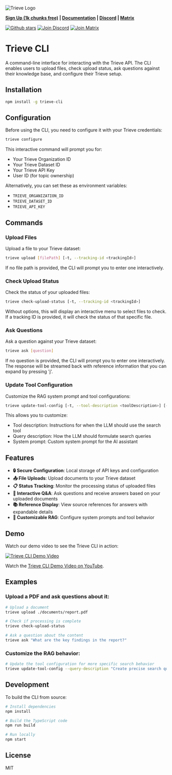 ![Trieve Logo](https://cdn.trieve.ai/trieve-logo.png)

**[Sign Up (1k chunks free)](https://dashboard.trieve.ai) | [Documentation](https://docs.trieve.ai) | [Discord](https://discord.gg/eBJXXZDB8z) | [Matrix](https://matrix.to/#/#trieve-general:trieve.ai)**

[![Github stars](https://img.shields.io/github/stars/devflowinc/trieve.svg?style=flat&color=yellow)](https://github.com/devflowinc/trieve/stargazers) [![Join Discord](https://img.shields.io/discord/1130153053056684123.svg?label=Discord&logo=Discord&colorB=7289da&style=flat)](https://discord.gg/CuJVfgZf54) [![Join Matrix](https://img.shields.io/badge/matrix-join-purple?style=flat&logo=matrix&logocolor=white)](https://matrix.to/#/#trieve-general:trieve.ai)

# Trieve CLI

A command-line interface for interacting with the Trieve API. The CLI enables users to upload files, check upload status, ask questions against their knowledge base, and configure their Trieve setup.

## Installation

```bash
npm install -g trieve-cli
```

## Configuration

Before using the CLI, you need to configure it with your Trieve credentials:

```bash
trieve configure
```

This interactive command will prompt you for:

- Your Trieve Organization ID
- Your Trieve Dataset ID
- Your Trieve API Key
- User ID (for topic ownership)

Alternatively, you can set these as environment variables:

- `TRIEVE_ORGANIZATION_ID`
- `TRIEVE_DATASET_ID`
- `TRIEVE_API_KEY`

## Commands

### Upload Files

Upload a file to your Trieve dataset:

```bash
trieve upload [filePath] [-t, --tracking-id <trackingId>]
```

If no file path is provided, the CLI will prompt you to enter one interactively.

### Check Upload Status

Check the status of your uploaded files:

```bash
trieve check-upload-status [-t, --tracking-id <trackingId>]
```

Without options, this will display an interactive menu to select files to check. If a tracking ID is provided, it will check the status of that specific file.

### Ask Questions

Ask a question against your Trieve dataset:

```bash
trieve ask [question]
```

If no question is provided, the CLI will prompt you to enter one interactively. The response will be streamed back with reference information that you can expand by pressing 'j'.

### Update Tool Configuration

Customize the RAG system prompt and tool configurations:

```bash
trieve update-tool-config [-t, --tool-description <toolDescription>] [-q, --query-description <queryDescription>] [-s, --system-prompt <systemPrompt>]
```

This allows you to customize:

- Tool description: Instructions for when the LLM should use the search tool
- Query description: How the LLM should formulate search queries
- System prompt: Custom system prompt for the AI assistant

## Features

- **🔒 Secure Configuration**: Local storage of API keys and configuration
- **📤 File Uploads**: Upload documents to your Trieve dataset
- **📋 Status Tracking**: Monitor the processing status of uploaded files
- **🤔 Interactive Q&A**: Ask questions and receive answers based on your uploaded documents
- **📚 Reference Display**: View source references for answers with expandable details
- **🔧 Customizable RAG**: Configure system prompts and tool behavior

## Demo

Watch our demo video to see the Trieve CLI in action:

[![Trieve CLI Demo Video](https://img.youtube.com/vi/SAV-esDsRUk/0.jpg)](https://www.youtube.com/watch?v=SAV-esDsRUk)

Watch the [Trieve CLI Demo Video on YouTube](https://www.youtube.com/watch?v=SAV-esDsRUk).

## Examples

### Upload a PDF and ask questions about it:

```bash
# Upload a document
trieve upload ./documents/report.pdf

# Check if processing is complete
trieve check-upload-status

# Ask a question about the content
trieve ask "What are the key findings in the report?"
```

### Customize the RAG behavior:

```bash
# Update the tool configuration for more specific search behavior
trieve update-tool-config --query-description "Create precise search queries focusing on technical terms and definitions"
```

## Development

To build the CLI from source:

```bash
# Install dependencies
npm install

# Build the TypeScript code
npm run build

# Run locally
npm start
```

## License

MIT
